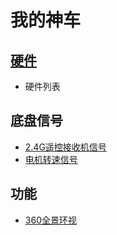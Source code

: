 # 我的神车

## [硬件](hardware.md)
* 硬件列表


## 底盘信号

* [2.4G遥控接收机信号](remote_controller.md)
* [电机转速信号](signal_motor.md)

## 功能
* [360全景环视](360surroundview.md)